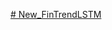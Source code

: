 [# New_FinTrendLSTM](https://raw.githack.com/PrArgs/New_FinTrendLSTM/refs/heads/main/FinLSTM_first_submmit.html)
